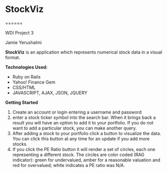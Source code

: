# StockViz
======

WDI Project 3

Jamie Yerushalmi

**StockViz** is an application which represents numerical stock data in a visual format.


**Technologies Used:**

- Ruby on Rails
- Yahoo! Finance Gem
- CSS/HTML
- JAVASCRIPT, AJAX, JSON, JQUERY


**Getting Started**

1. Create an account or login entering a username and password
2. enter a stock ticker symbol into the search bar.  When it brings back a result you will have an option to add it to your portfolio.  If you do not want to add a particular stock, you can make another query.
3. After adding a stock to your portfolio click a button to visualize the data. You can click this button at any time for an update if you add more stocks. 
4. If you click the PE Ratio button it will render a set of circles, each one representing a different stock.  The circles are color coded (RAG indicator): green for undervalued, amber for a reasonable valuation and red for overvalued; white indicates a PE ratio was N/A. 

